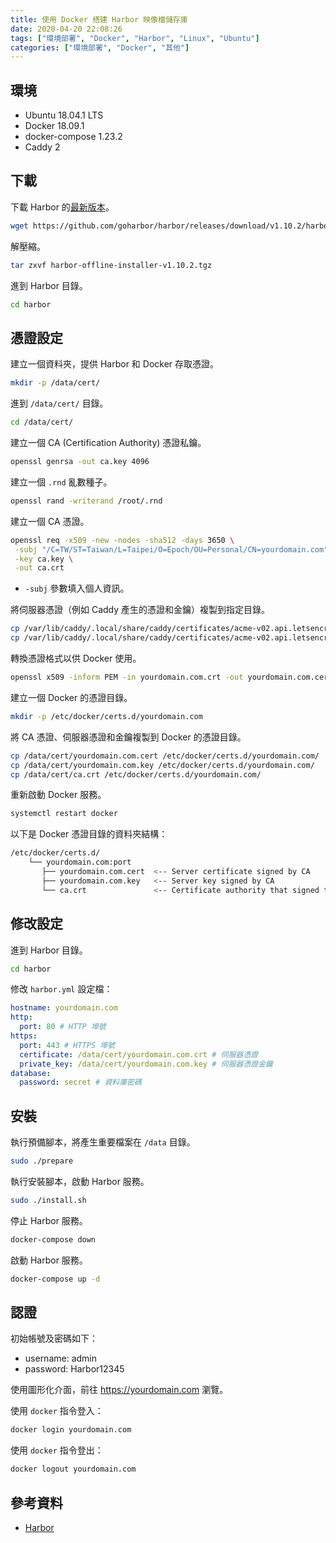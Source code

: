 ```yaml
---
title: 使用 Docker 搭建 Harbor 映像檔儲存庫
date: 2020-04-20 22:08:26
tags: ["環境部署", "Docker", "Harbor", "Linux", "Ubuntu"]
categories: ["環境部署", "Docker", "其他"]
---
```


## 環境

- Ubuntu 18.04.1 LTS
- Docker 18.09.1
- docker-compose 1.23.2
- Caddy 2

## 下載

下載 Harbor 的[最新版本](https://github.com/caddyserver/caddy/releases)。

```bash
wget https://github.com/goharbor/harbor/releases/download/v1.10.2/harbor-offline-installer-v1.10.2.tgz
```

解壓縮。

```bash
tar zxvf harbor-offline-installer-v1.10.2.tgz
```

進到 Harbor 目錄。

```bash
cd harbor
```

## 憑證設定

建立一個資料夾，提供 Harbor 和 Docker 存取憑證。

```bash
mkdir -p /data/cert/
```

進到 `/data/cert/` 目錄。

```bash
cd /data/cert/
```

建立一個 CA (Certification Authority) 憑證私鑰。

```bash
openssl genrsa -out ca.key 4096
```

建立一個 `.rnd` 亂數種子。

```bash
openssl rand -writerand /root/.rnd
```

建立一個 CA 憑證。

```bash
openssl req -x509 -new -nodes -sha512 -days 3650 \
 -subj "/C=TW/ST=Taiwan/L=Taipei/O=Epoch/OU=Personal/CN=yourdomain.com" \
 -key ca.key \
 -out ca.crt
```

- `-subj` 參數填入個人資訊。

將伺服器憑證（例如 Caddy 產生的憑證和金鑰）複製到指定目錄。

```bash
cp /var/lib/caddy/.local/share/caddy/certificates/acme-v02.api.letsencrypt.org-directory/yourdomain.com/yourdomain.com.crt /data/cert/yourdomain.com.crt
cp /var/lib/caddy/.local/share/caddy/certificates/acme-v02.api.letsencrypt.org-directory/yourdomain.com/yourdomain.com.key /data/cert/yourdomain.com.key
```

轉換憑證格式以供 Docker 使用。

```bash
openssl x509 -inform PEM -in yourdomain.com.crt -out yourdomain.com.cert
```

建立一個 Docker 的憑證目錄。

```bash
mkdir -p /etc/docker/certs.d/yourdomain.com
```

將 CA 憑證、伺服器憑證和金鑰複製到 Docker 的憑證目錄。

```bash
cp /data/cert/yourdomain.com.cert /etc/docker/certs.d/yourdomain.com/
cp /data/cert/yourdomain.com.key /etc/docker/certs.d/yourdomain.com/
cp /data/cert/ca.crt /etc/docker/certs.d/yourdomain.com/
```

重新啟動 Docker 服務。

```bash
systemctl restart docker
```

以下是 Docker 憑證目錄的資料夾結構：

```bash
/etc/docker/certs.d/
    └── yourdomain.com:port
       ├── yourdomain.com.cert  <-- Server certificate signed by CA
       ├── yourdomain.com.key   <-- Server key signed by CA
       └── ca.crt               <-- Certificate authority that signed the registry certificate
```

## 修改設定

進到 Harbor 目錄。

```bash
cd harbor
```

修改 `harbor.yml` 設定檔：

```yaml
hostname: yourdomain.com
http:
  port: 80 # HTTP 埠號
https:
  port: 443 # HTTPS 埠號
  certificate: /data/cert/yourdomain.com.crt # 伺服器憑證
  private_key: /data/cert/yourdomain.com.key # 伺服器憑證金鑰
database:
  password: secret # 資料庫密碼
```

## 安裝

執行預備腳本，將產生重要檔案在 `/data` 目錄。

```bash
sudo ./prepare
```

執行安裝腳本，啟動 Harbor 服務。

```bash
sudo ./install.sh
```

停止 Harbor 服務。

```bash
docker-compose down
```

啟動 Harbor 服務。

```bash
docker-compose up -d
```

## 認證

初始帳號及密碼如下：

- username: admin
- password: Harbor12345

使用圖形化介面，前往 <https://yourdomain.com> 瀏覽。

使用 `docker` 指令登入：

```bash
docker login yourdomain.com
```

使用 `docker` 指令登出：

```bash
docker logout yourdomain.com
```

## 參考資料

- [Harbor](https://goharbor.io/docs/1.10/install-config/)
